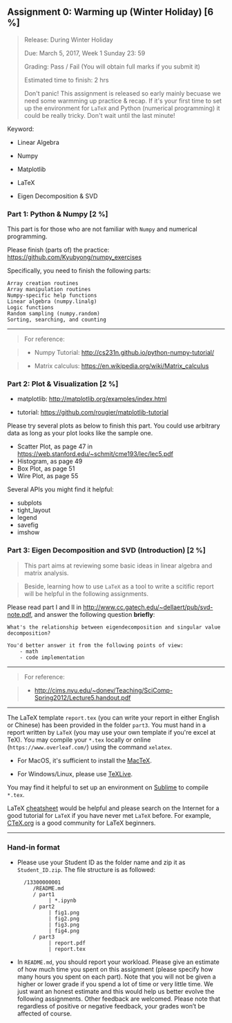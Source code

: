 ## Assignment 0: Warming up (Winter Holiday) [6 %]
> Release: During Winter Holiday
> 
> Due: March 5, 2017, Week 1 Sunday 23: 59
> 
> Grading: Pass / Fail (You will obtain full marks if you submit it)
>
> Estimated time to finish: 2 hrs
>
> 
> Don't panic! This assignment is released so early mainly becuase we need some warmming up practice & recap. 
> If it's your first time to set up the environment for `LaTeX` and Python (numerical programming) it could be really tricky. 
> Don't wait until the last minute!

Keyword:

- Linear Algebra

- Numpy

- Matplotlib

- LaTeX

- Eigen Decomposition & SVD





### Part 1: Python & Numpy [2 %]

This part is for those who are not familiar with `Numpy` and numerical programming. 

Please finish (parts of) the practice: https://github.com/Kyubyong/numpy_exercises 

Specifically, you need to finish the following parts:

	Array creation routines
	Array manipulation routines 
    Numpy-specific help functions 
	Linear algebra (numpy.linalg)
	Logic functions 
	Random sampling (numpy.random) 
	Sorting, searching, and counting 

---

> For reference:

> - Numpy Tutorial: http://cs231n.github.io/python-numpy-tutorial/

> - Matrix calculus: https://en.wikipedia.org/wiki/Matrix_calculus

### Part 2: Plot & Visualization [2 %]

- matplotlib: http://matplotlib.org/examples/index.html

- tutorial: https://github.com/rougier/matplotlib-tutorial

Please try several plots as below to finish this part. You could use arbitrary data as long as your plot looks like the sample one. 

- Scatter Plot, as page 47 in https://web.stanford.edu/~schmit/cme193/lec/lec5.pdf
- Histogram, as page 49
- Box Plot, as page 51
- Wire Plot, as page 55

Several APIs you might find it helpful:

- subplots
- tight_layout
- legend
- savefig
- imshow


### Part 3: Eigen Decomposition and SVD (Introduction) [2 %]

> This part aims at reviewing some basic ideas in linear algebra and matrix analysis. 

> Beside, learning how to use `LaTeX` as a tool to write a scitific report will be helpful in the following assignments.

Please read part I and II in http://www.cc.gatech.edu/~dellaert/pub/svd-note.pdf, and answer the following question **briefly**:

	What's the relationship between eigendecomposition and singular value decomposition?
    
    You'd better answer it from the following points of view:
        - math
        - code implementation


---
> For reference:

> - http://cims.nyu.edu/~donev/Teaching/SciComp-Spring2012/Lecture5.handout.pdf 

---

The LaTeX template `report.tex` (you can write your report in either English or Chinese) has been provided in the folder `part3`. 
You must hand in a report written by `LaTeX` (you may use your own template if you're excel at TeX). 
You may compile your `*.tex` locally or online (`https://www.overleaf.com/`) using the command `xelatex`. 

- For MacOS, it's sufficient to install the [MacTeX](http://www.tug.org/mactex/).

- For Windows/Linux, please use [TeXLive](https://www.tug.org/texlive/).
  
You may find it helpful to set up an environment on [Sublime](https://www.zhihu.com/question/23918126) to compile `*.tex`.

LaTeX [cheatsheet](https://wch.github.io/latexsheet/) would be helpful and please search on the Internet for a good tutorial for `LaTeX` if you have never met `LaTeX` before. 
For example, [CTeX.org](http://bbs.ctex.org/forum.php?mod=forumdisplay&fid=9) is a good community for LaTeX beginners.

---

### Hand-in format

- Please use your Student ID as the folder name and zip it as `Student_ID.zip`. The file structure is as followed:

    	
        /13300000001
           /README.md
           / part1
                | *.ipynb
           / part2
                | fig1.png
                | fig2.png
                | fig3.png
                | fig4.png
           / part3
                | report.pdf
                | report.tex

- In `README.md`, you should report your workload. 
Please give an estimate of how much time you spent on this assignment (please specify how many hours you spent on each part). 
Note that you will not be given a higher or lower grade if you spend a lot of time or very little time. 
We just want an honest estimate and this would help us better evolve the following assignments. 
Other feedback are welcomed. Please note that regardless of positive or negative feedback, your grades won’t be affected of course. 
